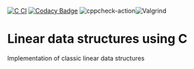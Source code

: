 [![C CI](https://github.com/dosart/Linear_data_structures_using_C/actions/workflows/main.yml/badge.svg)](https://github.com/dosart/Linear_data_structures_using_C/actions/workflows/main.yml)
[![Codacy Badge](https://app.codacy.com/project/badge/Grade/7fedc00712dd4d03b849d30c25736e31)](https://www.codacy.com/gh/dosart/Linear_data_structures_using_C/dashboard?utm_source=github.com&amp;utm_medium=referral&amp;utm_content=dosart/Linear_data_structures_using_C&amp;utm_campaign=Badge_Grade) ![cppcheck-action](https://github.com/stepin654321/MiniProject_Template/workflows/cppcheck-action/badge.svg)![Valgrind](https://github.com/stepin654321/MiniProject_Template/workflows/Valgrind/badge.svg)

# Linear data structures using C
Implementation of classic linear data structures

